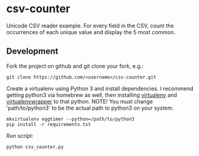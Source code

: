 csv-counter
===========

Unicode CSV reader example. For every field in the CSV, count the occurrences of each unique value and display the 5 most common.

Development
-----------

Fork the project on github and git clone your fork, e.g.:

    git clone https://github.com/<username>/csv-counter.git

Create a virtualenv using Python 3 and install dependencies. I recommend getting python3 via homebrew as well, then installing [virtualenv](https://virtualenv.pypa.io/en/latest/installation.html) and [virtualenvwrapper](https://virtualenvwrapper.readthedocs.org/en/latest/install.html#basic-installation) to that python. NOTE! You must change 'path/to/python3'
to be the actual path to python3 on your system.

    mkvirtualenv eggtimer --python=/path/to/python3
    pip install -r requirements.txt
    
Run script:

    python csv_counter.py

